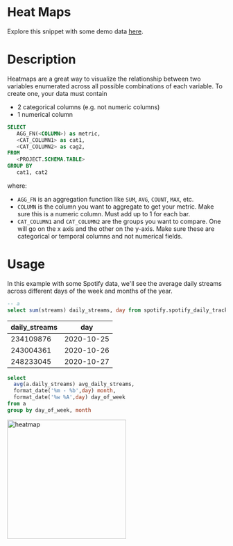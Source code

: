 # Heat Maps

Explore this snippet with some demo data [here](https://count.co/n/ee5fRPdUrIQ?vm=e).

# Description

Heatmaps are a great way to visualize the relationship between two variables enumerated across all possible combinations of each variable. To create one, your data must contain
- 2 categorical columns (e.g. not numeric columns)
- 1 numerical column

```sql
SELECT 
   AGG_FN(<COLUMN>) as metric,
   <CAT_COLUMN1> as cat1,
   <CAT_COLUMN2> as cag2,
FROM 
   <PROJECT.SCHEMA.TABLE>
GROUP BY
   cat1, cat2
```
where: 
- `AGG_FN` is an aggregation function like `SUM`, `AVG`, `COUNT`, `MAX`, etc.
- `COLUMN` is the column you want to aggregate to get your metric. Make sure this is a numeric column. Must add up to 1 for each bar.
- `CAT_COLUMN1` and `CAT_COLUMN2` are the groups you want to compare. One will go on the x axis and the other on the y-axis. Make sure these are categorical or temporal columns and not numerical fields. 

# Usage

In this example with some Spotify data, we'll see the average daily streams across different days of the week and months of the year. 

```sql
-- a
select sum(streams) daily_streams, day from spotify.spotify_daily_tracks group by day
```
| daily_streams | day        |
| ------------- | ---------- |
| 234109876     | 2020-10-25 |
| 243004361     | 2020-10-26 |
| 248233045     | 2020-10-27 |

```sql
select
  avg(a.daily_streams) avg_daily_streams,
  format_date('%m - %b',day) month,
  format_date('%w %A',day) day_of_week
from a
group by day_of_week, month
```
<img width="274" alt="heatmap" src="https://user-images.githubusercontent.com/42146708/124849663-0a6b8e80-df54-11eb-940f-eb1e7daa0663.png">
